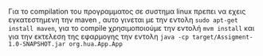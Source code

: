 Για το compilation του προγραμματος σε συστημα linux πρεπει να εχεις εγκατεστημενη την maven , αυτο γινεται με την εντολη ``` sudo apt-get install maven ```, για το compile χρησιμοποιούμε την εντολή ``` mvm install ```  και για την εκτελεση της εφαρμογης την εντολη ``` java -cp target/Assigment-1.0-SNAPSHOT.jar org.hua.App.App ``` 
